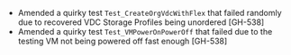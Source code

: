 * Amended a quirky test `Test_CreateOrgVdcWithFlex` that failed randomly due to recovered VDC Storage Profiles being unordered [GH-538]
* Amended a quirky test `Test_VMPowerOnPowerOff` that failed due to the testing VM not being powered off fast enough [GH-538]
